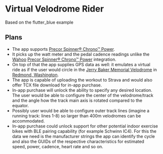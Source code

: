 # Virtual Velodrome Rider

Based on the flutter_blue example

## Plans

* The app supports [Precor Spinner® Chrono™ Power](https://www.precor.com/en-us/commercial/cardio/indoor-cycling/spinner-chrono-power).
* It picks up the watt meter and the pedal cadence readings unlike the [Wahoo](https://play.google.com/store/apps/details?id=com.wahoofitness.fitness) [Precor Spinner® Chrono™ Power](https://www.precor.com/en-us/commercial/cardio/indoor-cycling/spinner-chrono-power) integration.
* On top of that the app supplies GPS data as well: it emulates a virtual ride as if the user would circle in the [Jerry Baker Memorial Velodrome](https://velodrome.org/) in [Redmond, Washington](https://www.google.com/maps/place/Jerry+Baker+Memorial+Velodrome/@47.6659161,-122.1125076,96m/data=!3m1!1e3!4m5!3m4!1s0x0:0x7d3c1ebef878f4c!8m2!3d47.665894!4d-122.1126097).
* The app is capable of uploading the workout to Strava and would also offer TCX file download for in-app purchase.
* In-app purchase will unlock the ability to specify any desired location. The user would be able to configure the center of the velodrome/track and the angle how the track main axis is rotated compared to the equator.
* Possibly user would be able to configure outer track lines (imagine a running track: lines 1-8) so larger than 400m velodromes can be accommodated.
* In-app purchase could unlock support for other potential indoor exercise bikes with BLE pairing capability (for example Schwinn IC4). For this the data we need is the manufacturer strings the app can identify the cycle and also the GUIDs of the respective characteristics for estimated speed, power, cadence, heart rate and so on.
